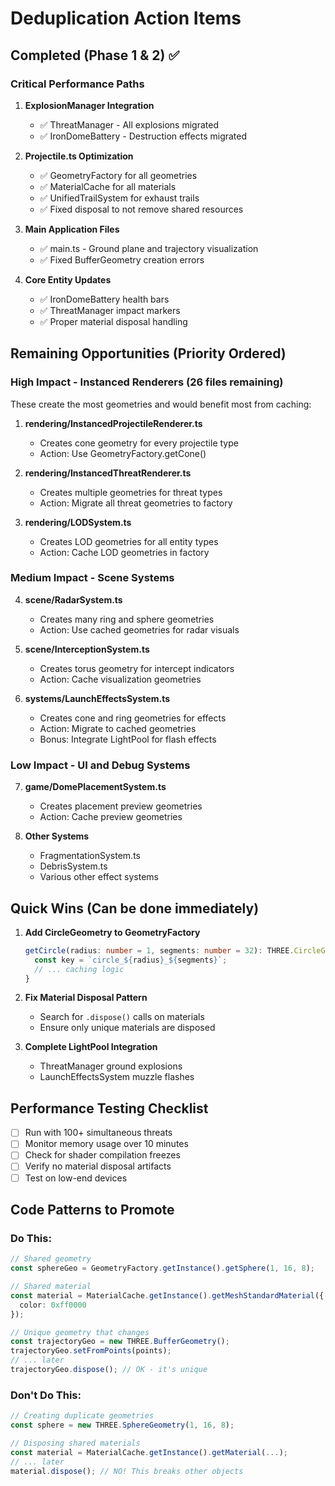 # Deduplication Action Items

## Completed (Phase 1 & 2) ✅

### Critical Performance Paths
1. **ExplosionManager Integration**
   - ✅ ThreatManager - All explosions migrated
   - ✅ IronDomeBattery - Destruction effects migrated
   
2. **Projectile.ts Optimization**
   - ✅ GeometryFactory for all geometries
   - ✅ MaterialCache for all materials
   - ✅ UnifiedTrailSystem for exhaust trails
   - ✅ Fixed disposal to not remove shared resources

3. **Main Application Files**
   - ✅ main.ts - Ground plane and trajectory visualization
   - ✅ Fixed BufferGeometry creation errors

4. **Core Entity Updates**
   - ✅ IronDomeBattery health bars
   - ✅ ThreatManager impact markers
   - ✅ Proper material disposal handling

## Remaining Opportunities (Priority Ordered)

### High Impact - Instanced Renderers (26 files remaining)
These create the most geometries and would benefit most from caching:

1. **rendering/InstancedProjectileRenderer.ts**
   - Creates cone geometry for every projectile type
   - Action: Use GeometryFactory.getCone()

2. **rendering/InstancedThreatRenderer.ts**
   - Creates multiple geometries for threat types
   - Action: Migrate all threat geometries to factory

3. **rendering/LODSystem.ts**
   - Creates LOD geometries for all entity types
   - Action: Cache LOD geometries in factory

### Medium Impact - Scene Systems
4. **scene/RadarSystem.ts**
   - Creates many ring and sphere geometries
   - Action: Use cached geometries for radar visuals

5. **scene/InterceptionSystem.ts**
   - Creates torus geometry for intercept indicators
   - Action: Cache visualization geometries

6. **systems/LaunchEffectsSystem.ts**
   - Creates cone and ring geometries for effects
   - Action: Migrate to cached geometries
   - Bonus: Integrate LightPool for flash effects

### Low Impact - UI and Debug Systems
7. **game/DomePlacementSystem.ts**
   - Creates placement preview geometries
   - Action: Cache preview geometries

8. **Other Systems**
   - FragmentationSystem.ts
   - DebrisSystem.ts
   - Various other effect systems

## Quick Wins (Can be done immediately)

1. **Add CircleGeometry to GeometryFactory**
   ```typescript
   getCircle(radius: number = 1, segments: number = 32): THREE.CircleGeometry {
     const key = `circle_${radius}_${segments}`;
     // ... caching logic
   }
   ```

2. **Fix Material Disposal Pattern**
   - Search for `.dispose()` calls on materials
   - Ensure only unique materials are disposed

3. **Complete LightPool Integration**
   - ThreatManager ground explosions
   - LaunchEffectsSystem muzzle flashes

## Performance Testing Checklist

- [ ] Run with 100+ simultaneous threats
- [ ] Monitor memory usage over 10 minutes
- [ ] Check for shader compilation freezes
- [ ] Verify no material disposal artifacts
- [ ] Test on low-end devices

## Code Patterns to Promote

### Do This:
```typescript
// Shared geometry
const sphereGeo = GeometryFactory.getInstance().getSphere(1, 16, 8);

// Shared material
const material = MaterialCache.getInstance().getMeshStandardMaterial({
  color: 0xff0000
});

// Unique geometry that changes
const trajectoryGeo = new THREE.BufferGeometry();
trajectoryGeo.setFromPoints(points);
// ... later
trajectoryGeo.dispose(); // OK - it's unique
```

### Don't Do This:
```typescript
// Creating duplicate geometries
const sphere = new THREE.SphereGeometry(1, 16, 8);

// Disposing shared materials
const material = MaterialCache.getInstance().getMaterial(...);
// ... later
material.dispose(); // NO! This breaks other objects
```
